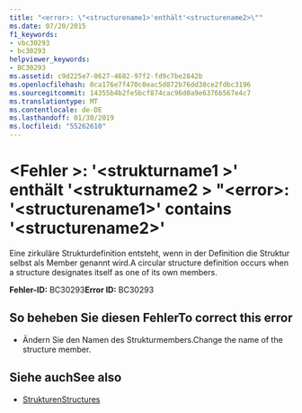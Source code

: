 ```yaml
---
title: "<error>: \"<structurename1>'enthält'<structurename2>\""
ms.date: 07/20/2015
f1_keywords:
- vbc30293
- bc30293
helpviewer_keywords:
- BC30293
ms.assetid: c9d225e7-0627-4682-97f2-fd9c7be2842b
ms.openlocfilehash: 0ca176e7f470c0eac5d872b76dd38ce2fdbc3196
ms.sourcegitcommit: 14355b4b2fe5bcf874cac96d0a9e6376b567e4c7
ms.translationtype: MT
ms.contentlocale: de-DE
ms.lasthandoff: 01/30/2019
ms.locfileid: "55262610"
---
```

# <a name="error-structurename1-contains-structurename2"></a><span data-ttu-id="88f81-102">\<Fehler >: '\<strukturname1 >' enthält '\<strukturname2 > "</span><span class="sxs-lookup"><span data-stu-id="88f81-102">\<error>: '\<structurename1>' contains '\<structurename2>'</span></span>
<span data-ttu-id="88f81-103">Eine zirkuläre Strukturdefinition entsteht, wenn in der Definition die Struktur selbst als Member genannt wird.</span><span class="sxs-lookup"><span data-stu-id="88f81-103">A circular structure definition occurs when a structure designates itself as one of its own members.</span></span>  
  
 <span data-ttu-id="88f81-104">**Fehler-ID:** BC30293</span><span class="sxs-lookup"><span data-stu-id="88f81-104">**Error ID:** BC30293</span></span>  
  
## <a name="to-correct-this-error"></a><span data-ttu-id="88f81-105">So beheben Sie diesen Fehler</span><span class="sxs-lookup"><span data-stu-id="88f81-105">To correct this error</span></span>  
  
-   <span data-ttu-id="88f81-106">Ändern Sie den Namen des Strukturmembers.</span><span class="sxs-lookup"><span data-stu-id="88f81-106">Change the name of the structure member.</span></span>  
  
## <a name="see-also"></a><span data-ttu-id="88f81-107">Siehe auch</span><span class="sxs-lookup"><span data-stu-id="88f81-107">See also</span></span>
- [<span data-ttu-id="88f81-108">Strukturen</span><span class="sxs-lookup"><span data-stu-id="88f81-108">Structures</span></span>](../../visual-basic/programming-guide/language-features/data-types/structures.md)
